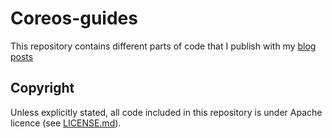 # Coreos-guides

This repository contains different parts of code that I publish with my [blog
posts](http://pieterjong.wordpress.com)

## Copyright

Unless explicitly stated, all code included in this repository is under Apache
licence (see [LICENSE.md](LICENSE.md)).

